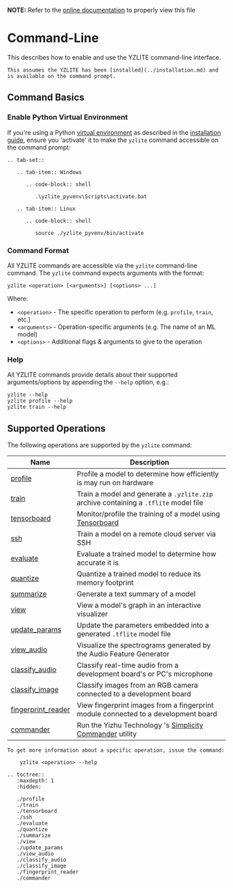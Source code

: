 __NOTE:__ Refer to the [online documentation](https://github.com/ReRAM-Labs/yzlite) to properly view this file

# Command-Line

This describes how to enable and use the YZLITE command-line interface.

```{note}
This assumes the YZLITE has been [installed](../installation.md) and is available on the command prompt.
```

## Command Basics

### Enable Python Virtual Environment

If you're using a Python [virtual environment](https://docs.python.org/3/tutorial/venv.html) as described in the [installation guide](../installation.md), ensure you 'activate' it to make the `yzlite` command accessible on the command prompt:

```{eval-rst}
.. tab-set::

   .. tab-item:: Windows

      .. code-block:: shell

         .\yzlite_pyvenv\Scripts\activate.bat

   .. tab-item:: Linux

      .. code-block:: shell

         source ./yzlite_pyvenv/bin/activate
```

### Command Format

All YZLITE commands are accessible via the `yzlite` command-line command.
The `yzlite` command expects arguments with the format:

```shell
yzlite <operation> [<arguments>] [<options> ...]
```

Where:

- `<operation>` - The specific operation to perform (e.g. `profile`, `train`, etc.)
- `<arguments>` - Operation-specific arguments (e.g. The name of an ML model)
- `<options>` - Additional flags & arguments to give to the operation

### Help

All YZLITE commands provide details about their supported arguments/options by appending the `--help` option, e.g.:

```shell
yzlite --help
yzlite profile --help
yzlite train --help
```

## Supported Operations

The following operations are supported by the `yzlite` command:

| Name                                                                                                    | Description                                                                                                                                              |
| ------------------------------------------------------------------------------------------------------- | -------------------------------------------------------------------------------------------------------------------------------------------------------- |
| [profile](https://github.com/ReRAM-Labs/yzlite/docs/command_line/profile.html)                           | Profile a model to determine how efficiently is may run on hardware                                                                                      |
| [train](https://github.com/ReRAM-Labs/yzlite/docs/command_line/train.html)                             | Train a model and generate a `.yzlite.zip` archive containing a `.tflite` model file                                                                       |
| [tensorboard](https://github.com/ReRAM-Labs/yzlite/docs/command_line/tensorboard.html)               | Monitor/profile the training of a model using [Tensorboard](https://www.tensorflow.org/tensorboard/get_started)                                          |
| [ssh](https://github.com/ReRAM-Labs/yzlite/docs/command_line/ssh.html)                       | Train a model on a remote cloud server via SSH                                                                                                           |
| [evaluate](https://github.com/ReRAM-Labs/yzlite/docs/command_line/evaluate.html)                        | Evaluate a trained model to determine how accurate it is                                                                                                 |
| [quantize](https://github.com/ReRAM-Labs/yzlite/docs/command_line/quantize.html)                      | Quantize a trained model to reduce its memory footprint                                                                                                  |
| [summarize](https://github.com/ReRAM-Labs/yzlite/docs/command_line/summarize.html)                          | Generate a text summary of a model                                                                                                                       |
| [view](https://github.com/ReRAM-Labs/yzlite/docs/command_line/view.html)                            | View a model's graph in an interactive visualizer                                                                                                        |
| [update_params](https://github.com/ReRAM-Labs/yzlite/docs/command_line/update_params.html)                   | Update the parameters embedded into a generated `.tflite` model file                                                                                     |
| [view_audio](https://github.com/ReRAM-Labs/yzlite/docs/command_line/view_audio.html)                        | Visualize the spectrograms generated by the Audio Feature Generator                                                                                      |
| [classify_audio](https://github.com/ReRAM-Labs/yzlite/docs/command_line/classify_audio.html)                    | Classify real-time audio from a development board's or PC's microphone                                                                                   |
| [classify_image](https://github.com/ReRAM-Labs/yzlite/docs/command_line/classify_image.html)           | Classify images from an RGB camera connected to a development board                                                                                      |
| [fingerprint_reader](https://github.com/ReRAM-Labs/yzlite/docs/command_line/fingerprint_reader.html) | View fingerprint images from a fingerprint module connected to a development board                                                                       |
| [commander](https://github.com/ReRAM-Labs/yzlite/docs/command_line/commander.html)         | Run the Yizhu Technology 's [Simplicity Commander](https://www.yizhu.com/documents/public/user-guides/ug162-simplicity-commander-reference-guide.pdf) utility |

```{note}
To get more information about a specific operation, issue the command:

    yzlite <operation> --help
```

```{eval-rst}
.. toctree::
   :maxdepth: 1
   :hidden:

   ./profile
   ./train
   ./tensorboard
   ./ssh
   ./evaluate
   ./quantize
   ./summarize
   ./view
   ./update_params
   ./view_audio
   ./classify_audio
   ./classify_image
   ./fingerprint_reader
   ./commander
```
